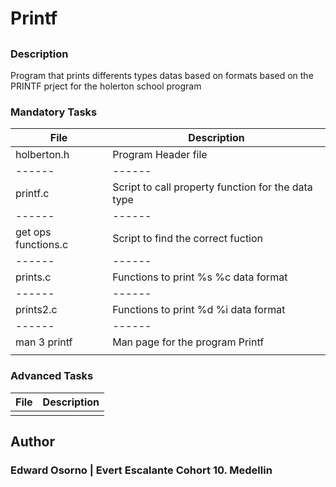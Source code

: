 # Printf
##
### Description
Program that prints differents types datas based on formats based on the PRINTF prject for the holerton school program
### Mandatory Tasks
| File | Description |
| ------ | ------ |
| holberton.h | Program  Header file |
| ------ | ------ |
| printf.c | Script to call property function for the data type |
| ------ | ------ |
| get ops functions.c | Script to find the correct fuction |
| ------ | ------ |
| prints.c | Functions to print %s %c data format |
| ------ | ------ |
| prints2.c | Functions to print %d %i data format |
| ------ | ------ |
| man 3 printf | Man page for the program Printf |
| []() |  |
### Advanced Tasks
| File | Description |
| ------ | ------ |
| []() |  |
## Author
### Edward Osorno | Evert Escalante Cohort 10. Medellin
[]()


